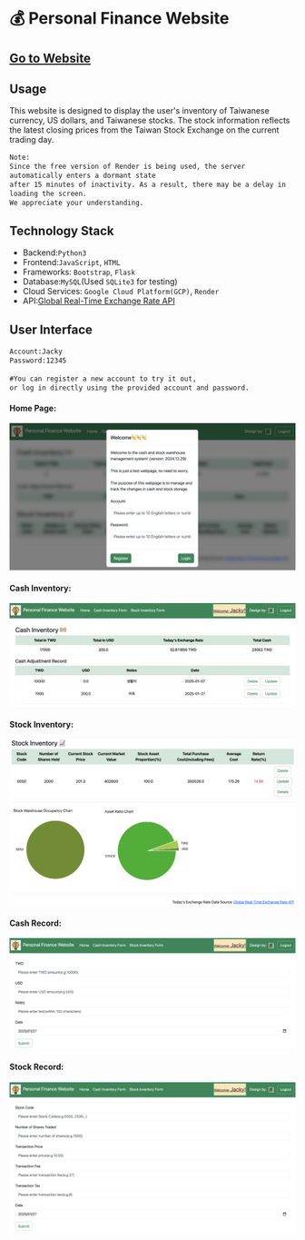 :moneybag: Personal Finance Website
===

[Go to Website](https://personal-finance-website.onrender.com/)
--

Usage
---
This website is designed to display the user's inventory of Taiwanese currency, US dollars, and Taiwanese stocks. The stock information reflects the latest closing prices from the Taiwan Stock Exchange on the current trading day.

    Note:
    Since the free version of Render is being used, the server automatically enters a dormant state 
    after 15 minutes of inactivity. As a result, there may be a delay in loading the screen.        
    We appreciate your understanding.


Technology Stack
---

* Backend:`Python3`
* Frontend:`JavaScript`, `HTML`
* Frameworks: `Bootstrap`, `Flask`
* Database:`MySQL`(Used `SQLite3` for testing)
* Cloud Services: `Google Cloud Platform(GCP)`, `Render`
* API:[Global Real-Time Exchange Rate API](https://tw.rter.info/howto_currencyapi.php)

User Interface
---
    Account:Jacky 
    Password:12345 
    
    #You can register a new account to try it out, 
    or log in directly using the provided account and password.
    
#### Home Page:
![](static/images/homepage.png)

#### Cash Inventory:
![](static/images/cash_inventory.png)

#### Stock Inventory:
![](static/images/stock_inventory.png)

#### Cash Record:
![](static/images/cash_record.png)

#### Stock Record:
![](static/images/stock_record.png)


